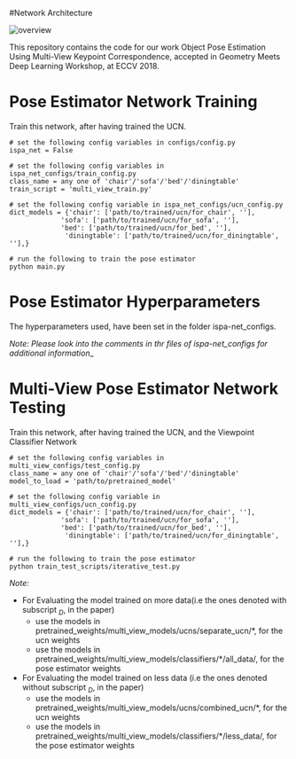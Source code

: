 #Network Architecture

![overview](architecture_images/multi_view_net.png)

This repository contains the code for our work Object Pose Estimation Using Multi-View Keypoint Correspondence, accepted in Geometry Meets Deep Learning Workshop, at ECCV 2018.

# Pose Estimator Network Training

Train this network, after having trained the UCN.
```
# set the following config variables in configs/config.py
ispa_net = False
```

```
# set the following config variables in ispa_net_configs/train_config.py
class_name = any one of 'chair'/'sofa'/'bed'/'diningtable'
train_script = 'multi_view_train.py'
```

```
# set the following config variable in ispa_net_configs/ucn_config.py
dict_models = {'chair': ['path/to/trained/ucn/for_chair', ''],
             'sofa': ['path/to/trained/ucn/for_sofa', ''],
             'bed': ['path/to/trained/ucn/for_bed', ''],
              'diningtable': ['path/to/trained/ucn/for_diningtable', ''],}
```

```
# run the following to train the pose estimator
python main.py

```


# Pose Estimator Hyperparameters
The hyperparameters used, have been set in the folder ispa-net_configs.

_Note: Please look into the comments in thr files of ispa-net_configs for additional information__



# Multi-View Pose Estimator Network Testing

Train this network, after having trained the UCN, and the Viewpoint Classifier Network
```
# set the following config variables in multi_view_configs/test_config.py
class_name = any one of 'chair'/'sofa'/'bed'/'diningtable'
model_to_load = 'path/to/pretrained_model'
```

```
# set the following config variable in multi_view_configs/ucn_config.py
dict_models = {'chair': ['path/to/trained/ucn/for_chair', ''],
             'sofa': ['path/to/trained/ucn/for_sofa', ''],
             'bed': ['path/to/trained/ucn/for_bed', ''],
              'diningtable': ['path/to/trained/ucn/for_diningtable', ''],}
```

```
# run the following to train the pose estimator
python train_test_scripts/iterative_test.py
```

_Note:_
* For Evaluating the model trained on more data(i.e the ones denoted with subscript $_D$, in the paper)
	* use the models in pretrained_weights/multi_view_models/ucns/separate_ucn/*, for the ucn weights
	* use the models in pretrained_weights/multi_view_models/classifiers/*/all_data/, for the pose estimator weights
* For Evaluating the model trained on less data (i.e the ones denoted without subscript $_D$, in the paper)
	* use the models in pretrained_weights/multi_view_models/ucns/combined_ucn/*, for the ucn weights
	* use the models in pretrained_weights/multi_view_models/classifiers/*/less_data/, for the pose estimator weights
